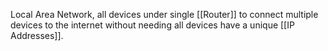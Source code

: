 Local Area Network, all devices under single [[Router]] to connect multiple devices to the internet without needing all devices have a unique [[IP Addresses]].
